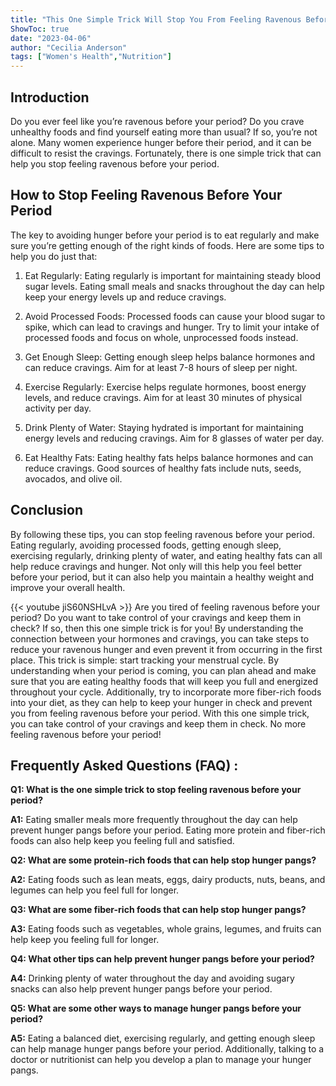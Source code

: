 ```yaml
---
title: "This One Simple Trick Will Stop You From Feeling Ravenous Before Your Period!"
ShowToc: true 
date: "2023-04-06"
author: "Cecilia Anderson" 
tags: ["Women's Health","Nutrition"]
---
```

## Introduction

Do you ever feel like you’re ravenous before your period? Do you crave unhealthy foods and find yourself eating more than usual? If so, you’re not alone. Many women experience hunger before their period, and it can be difficult to resist the cravings. Fortunately, there is one simple trick that can help you stop feeling ravenous before your period. 

## How to Stop Feeling Ravenous Before Your Period

The key to avoiding hunger before your period is to eat regularly and make sure you’re getting enough of the right kinds of foods. Here are some tips to help you do just that: 

1. Eat Regularly: Eating regularly is important for maintaining steady blood sugar levels. Eating small meals and snacks throughout the day can help keep your energy levels up and reduce cravings. 

2. Avoid Processed Foods: Processed foods can cause your blood sugar to spike, which can lead to cravings and hunger. Try to limit your intake of processed foods and focus on whole, unprocessed foods instead. 

3. Get Enough Sleep: Getting enough sleep helps balance hormones and can reduce cravings. Aim for at least 7-8 hours of sleep per night. 

4. Exercise Regularly: Exercise helps regulate hormones, boost energy levels, and reduce cravings. Aim for at least 30 minutes of physical activity per day. 

5. Drink Plenty of Water: Staying hydrated is important for maintaining energy levels and reducing cravings. Aim for 8 glasses of water per day. 

6. Eat Healthy Fats: Eating healthy fats helps balance hormones and can reduce cravings. Good sources of healthy fats include nuts, seeds, avocados, and olive oil. 

## Conclusion

By following these tips, you can stop feeling ravenous before your period. Eating regularly, avoiding processed foods, getting enough sleep, exercising regularly, drinking plenty of water, and eating healthy fats can all help reduce cravings and hunger. Not only will this help you feel better before your period, but it can also help you maintain a healthy weight and improve your overall health.

{{< youtube jiS60NSHLvA >}} 
Are you tired of feeling ravenous before your period? Do you want to take control of your cravings and keep them in check? If so, then this one simple trick is for you! By understanding the connection between your hormones and cravings, you can take steps to reduce your ravenous hunger and even prevent it from occurring in the first place. This trick is simple: start tracking your menstrual cycle. By understanding when your period is coming, you can plan ahead and make sure that you are eating healthy foods that will keep you full and energized throughout your cycle. Additionally, try to incorporate more fiber-rich foods into your diet, as they can help to keep your hunger in check and prevent you from feeling ravenous before your period. With this one simple trick, you can take control of your cravings and keep them in check. No more feeling ravenous before your period!

## Frequently Asked Questions (FAQ) :
**Q1: What is the one simple trick to stop feeling ravenous before your period?**

**A1:** Eating smaller meals more frequently throughout the day can help prevent hunger pangs before your period. Eating more protein and fiber-rich foods can also help keep you feeling full and satisfied. 

**Q2: What are some protein-rich foods that can help stop hunger pangs?**

**A2:** Eating foods such as lean meats, eggs, dairy products, nuts, beans, and legumes can help you feel full for longer. 

**Q3: What are some fiber-rich foods that can help stop hunger pangs?**

**A3:** Eating foods such as vegetables, whole grains, legumes, and fruits can help keep you feeling full for longer. 

**Q4: What other tips can help prevent hunger pangs before your period?**

**A4:** Drinking plenty of water throughout the day and avoiding sugary snacks can also help prevent hunger pangs before your period. 

**Q5: What are some other ways to manage hunger pangs before your period?**

**A5:** Eating a balanced diet, exercising regularly, and getting enough sleep can help manage hunger pangs before your period. Additionally, talking to a doctor or nutritionist can help you develop a plan to manage your hunger pangs.




